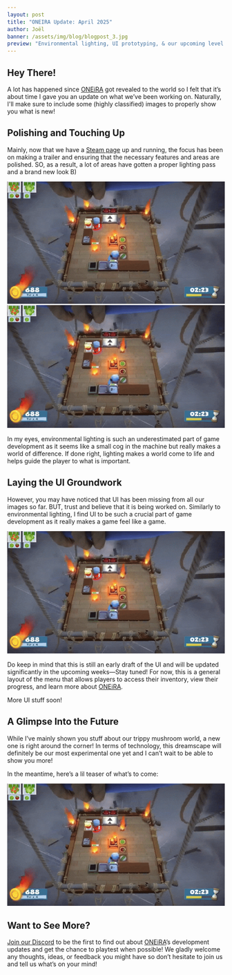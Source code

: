 ```yaml
---
layout: post
title: "ONEIRA Update: April 2025"
author: Joël
banner: /assets/img/blog/blogpost_3.jpg
preview: "Environmental lighting, UI prototyping, & our upcoming level!"
---
```

<h2 class="post-h2">Hey There!</h2>

A lot has happened since <a class="post-link" href="https://dreammatterlabs.com/">ONEiRA</a> got revealed to the world so I felt that it’s about time I gave you an update on what we’ve been working on. Naturally, I'll make sure to include some (highly classified) images to properly show you what is new!

<h2 class="post-h2">Polishing and Touching Up</h2>

Mainly, now that we have a <a class="post-link" href="https://store.steampowered.com/app/3521080/ONEiRA/?utm_source=website&utm_medium=other&utm_campaign=wishlist&utm_content=blogpost_5" target="_blank">Steam page</a> up and running, the focus has been on making a trailer and ensuring that the necessary features and areas are polished. SO, as a result, a lot of areas have gotten a proper lighting pass and a brand new look B)

<img class="img-fluid post-image w-100" src="/assets/img/blog/overcooked.gif">

<img class="img-fluid post-image w-100" src="/assets/img/blog/overcooked.gif">

In my eyes, environmental lighting is such an underestimated part of game development as it seems like a small cog in the machine but really makes a world of difference. If done right, lighting makes a world come to life and helps guide the player to what is important.

<h2 class="post-h2">Laying the UI Groundwork</h2>

However, you may have noticed that UI has been missing from all our images so far. BUT, trust and believe that it is being worked on. Similarly to environmental lighting, I find UI to be such a crucial part of game development as it really makes a game feel like a game.

<img class="img-fluid post-image w-100" src="/assets/img/blog/overcooked.gif">

Do keep in mind that this is still an early draft of the UI and will be updated significantly in the upcoming weeks—Stay tuned! For now, this is a general layout of the menu that allows players to access their inventory, view their progress, and learn more about <a class="post-link" href="https://dreammatterlabs.com/">ONEiRA</a>.

More UI stuff soon!

<h2 class="post-h2">A Glimpse Into the Future</h2>

While I’ve mainly shown you stuff about our trippy mushroom world, a new one is right around the corner! In terms of technology, this dreamscape will definitely be our most experimental one yet and I can’t wait to be able to show you more!

In the meantime, here’s a lil teaser of what’s to come:

<img class="img-fluid post-image w-100" src="/assets/img/blog/overcooked.gif">

<h2 class="post-h2">Want to See More?</h2>

<a class="post-link" href="https://discord.gg/XAYvJhkkqE">Join our Discord</a> to be the first to find out about <a class="post-link" href="https://dreammatterlabs.com/">ONEiRA</a>’s development updates and get the chance to playtest when possible! We gladly welcome any thoughts, ideas, or feedback you might have so don’t hesitate to join us and tell us what’s on your mind!